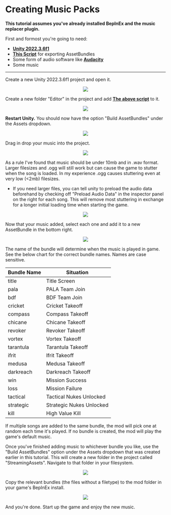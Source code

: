 # Creating Music Packs

**This tutorial assumes you've already installed BepInEx and the music replacer plugin.**

First and formost you're going to need:
- **[Unity 2022.3.6f1](https://unity.com/releases/editor/archive)**
- **[This Script](https://github.com/TruffleWolf/Nuclear-Option-Music-Replacer/blob/main/Tools/CreateAssetBundle.cs)** for exporting AssetBundles
- Some form of audio software like **[Audacity](https://audacityteam.org/download/)**
- Some music

---

Create a new Unity 2022.3.6f1 project and open it.
﻿<p align="center">
    <img src="https://github.com/TruffleWolf/Nuclear-Option-Music-Replacer/blob/main/Documents/Images/blank_project.png">
</p>


Create a new folder "Editor" in the project and add **[The above script](https://github.com/TruffleWolf/Nuclear-Option-Music-Replacer/blob/main/Tools/CreateAssetBundle.cs)** to it. 
<p align="center">
    <img src="https://github.com/TruffleWolf/Nuclear-Option-Music-Replacer/blob/main/Documents/Images/edit_folder.png">
</p>


**Restart Unity.** You should now have the option "Build AssetBundles" under the Assets dropdown.
<p align="center">
    <img src="https://github.com/TruffleWolf/Nuclear-Option-Music-Replacer/blob/main/Documents/Images/build_option.png">
</p>

Drag in drop your music into the project.
<p align="center">
    <img src="https://github.com/TruffleWolf/Nuclear-Option-Music-Replacer/blob/main/Documents/Images/music_added.png">
</p>

As a rule I've found that music should be under 10mb and in .wav format. Larger filesizes and .ogg will still work but can cause the game to stutter when the song is loaded. In my experience .ogg causes stuttering even at very low (<2mb) filesizes.
- If you need larger files, you can tell unity to preload the audio data beforehand by checking off "Preload Audio Data" in the inspector panel on the right for each song. This will remove most stuttering in exchange for a longer initial loading time when starting the game.
<p align="center">
    <img src="https://github.com/TruffleWolf/Nuclear-Option-Music-Replacer/blob/main/Documents/Images/Properties.png">
</p>

Now that your music added, select each one and add it to a new AssetBundle in the bottom right. 
<p align="center">
    <img src="https://github.com/TruffleWolf/Nuclear-Option-Music-Replacer/blob/main/Documents/Images/bundle_name.png">
</p>

The name of the bundle will determine when the music is played in game. See the below chart for the correct bundle names. Names are case sensitive.

| Bundle Name | Situation |
|--------------|-------------|
| title   | Title Screen      |
| pala | PALA Team Join      |
| bdf   | BDF Team Join      |
| cricket   | Cricket Takeoff      |
| compass   | Compass Takeoff      |
| chicane   | Chicane Takeoff      |
| revoker   | Revoker Takeoff      |
| vortex | Vortex Takeoff    |
| tarantula   | Tarantula Takeoff      |
| ifrit   | Ifrit Takeoff     |
| medusa   | Medusa Takeoff      |
| darkreach   | Darkreach Takeoff      |
| win   | Mission Success      |
| loss   | Mission Failure      |
| tactical   | Tactical Nukes Unlocked      |
| strategic   | Strategic Nukes Unlocked      |
| kill   | High Value Kill      |


If multiple songs are added to the same bundle, the mod will pick one at random each time it's played. If no bundle is created, the mod will play the game's default music.

Once you've finished adding music to whichever bundle you like, use the "Build AssetBundles" option under the Assets dropdown that was created earlier in this tutorial. This will create a new folder in the project called "StreamingAssets". Navigate to that folder in your filesystem.
<p align="center">
    <img src="https://github.com/TruffleWolf/Nuclear-Option-Music-Replacer/blob/main/Documents/Images/bundle_folder.png">
</p>

Copy the relevant bundles (the files without a filetype) to the mod folder in your game's BepInEx install.
<p align="center">
    <img src="https://github.com/TruffleWolf/Nuclear-Option-Music-Replacer/blob/main/Documents/Images/mod_folder.png">
</p>

And you're done. Start up the game and enjoy the new music.




